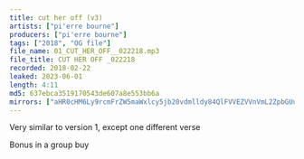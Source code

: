 ```yaml
---
title: cut her off (v3)
artists: ["pi'erre bourne"]
producers: ["pi'erre bourne"]
tags: ["2018", "OG file"]
file_name: 01_CUT_HER_OFF__022218.mp3
file_title: CUT HER OFF _022218
recorded: 2018-02-22
leaked: 2023-06-01
length: 4:11
md5: 637ebca3519170543de607a8e553bb6a
mirrors: ["aHR0cHM6Ly9rcmFrZW5maWxlcy5jb20vdmlldy84QlFVVEZVVnVmL2ZpbGUuaHRtbA==", "aHR0cHM6Ly9kYnJlZS5vcmcvdi82NDY0Nzk="]
---
```

Very similar to version 1, except one different verse

Bonus in a group buy